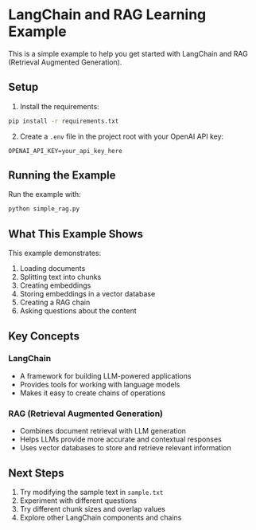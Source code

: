 # LangChain and RAG Learning Example

This is a simple example to help you get started with LangChain and RAG (Retrieval Augmented Generation).

## Setup

1. Install the requirements:
```bash
pip install -r requirements.txt
```

2. Create a `.env` file in the project root with your OpenAI API key:
```
OPENAI_API_KEY=your_api_key_here
```

## Running the Example

Run the example with:
```bash
python simple_rag.py
```

## What This Example Shows

This example demonstrates:
1. Loading documents
2. Splitting text into chunks
3. Creating embeddings
4. Storing embeddings in a vector database
5. Creating a RAG chain
6. Asking questions about the content

## Key Concepts

### LangChain
- A framework for building LLM-powered applications
- Provides tools for working with language models
- Makes it easy to create chains of operations

### RAG (Retrieval Augmented Generation)
- Combines document retrieval with LLM generation
- Helps LLMs provide more accurate and contextual responses
- Uses vector databases to store and retrieve relevant information

## Next Steps

1. Try modifying the sample text in `sample.txt`
2. Experiment with different questions
3. Try different chunk sizes and overlap values
4. Explore other LangChain components and chains 
